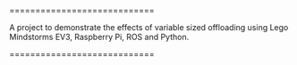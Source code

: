 ============================

A project to demonstrate the effects of variable sized offloading
using Lego Mindstorms EV3, Raspberry Pi, ROS and Python.

============================
